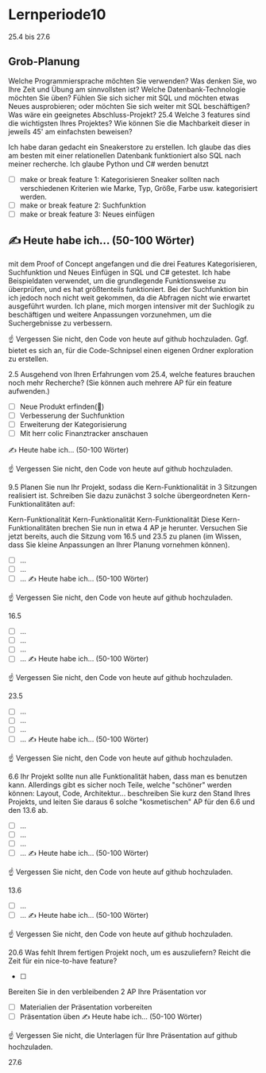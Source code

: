# Lernperiode10

25.4 bis 27.6

## Grob-Planung
Welche Programmiersprache möchten Sie verwenden? Was denken Sie, wo Ihre Zeit und Übung am sinnvollsten ist?
Welche Datenbank-Technologie möchten Sie üben? Fühlen Sie sich sicher mit SQL und möchten etwas Neues ausprobieren; oder möchten Sie sich weiter mit SQL beschäftigen?
Was wäre ein geeignetes Abschluss-Projekt?
25.4
Welche 3 features sind die wichtigsten Ihres Projektes? Wie können Sie die Machbarkeit dieser in jeweils 45' am einfachsten beweisen?

Ich habe daran gedacht ein Sneakerstore zu erstellen. Ich glaube das dies am besten mit einer relationellen Datenbank funktioniert also SQL nach meiner recherche. Ich glaube Python und C# werden benutzt

- [ ] make or break feature 1: Kategorisieren Sneaker sollten nach verschiedenen Kriterien wie Marke, Typ, Größe, Farbe usw. kategorisiert werden.
- [ ] make or break feature 2: Suchfunktion
- [ ] make or break feature 3: Neues einfügen 
## ✍️ Heute habe ich... (50-100 Wörter)

mit dem Proof of Concept angefangen und die drei Features Kategorisieren, Suchfunktion und Neues Einfügen in SQL und C# getestet. Ich habe Beispieldaten verwendet, um die grundlegende Funktionsweise zu überprüfen, und es hat größtenteils funktioniert. Bei der Suchfunktion bin ich jedoch noch nicht weit gekommen, da die Abfragen nicht wie erwartet ausgeführt wurden. Ich plane, mich morgen intensiver mit der Suchlogik zu beschäftigen und weitere Anpassungen vorzunehmen, um die Suchergebnisse zu verbessern.

☝️ Vergessen Sie nicht, den Code von heute auf github hochzuladen. Ggf. bietet es sich an, für die Code-Schnipsel einen eigenen Ordner exploration zu erstellen.

2.5
Ausgehend von Ihren Erfahrungen vom 25.4, welche features brauchen noch mehr Recherche? (Sie können auch mehrere AP für ein feature aufwenden.)

- [ ] Neue Produkt erfinden(📵)
- [ ] Verbesserung der Suchfunktion
- [ ] Erweiterung der Kategorisierung
- [ ] Mit herr colic Finanztracker anschauen

✍️ Heute habe ich... (50-100 Wörter)

☝️ Vergessen Sie nicht, den Code von heute auf github hochzuladen.

9.5
Planen Sie nun Ihr Projekt, sodass die Kern-Funktionalität in 3 Sitzungen realisiert ist. Schreiben Sie dazu zunächst 3 solche übergeordneten Kern-Funktionalitäten auf:

Kern-Funktionalität
Kern-Funktionalität
Kern-Funktionalität
Diese Kern-Funktionalitäten brechen Sie nun in etwa 4 AP je herunter. Versuchen Sie jetzt bereits, auch die Sitzung vom 16.5 und 23.5 zu planen (im Wissen, dass Sie kleine Anpassungen an Ihrer Planung vornehmen können).

- [ ] ...
- [ ] ...
- [ ] ...
✍️ Heute habe ich... (50-100 Wörter)

☝️ Vergessen Sie nicht, den Code von heute auf github hochzuladen.

16.5
- [ ] ...
- [ ] ...
- [ ] ...
- [ ] ...
✍️ Heute habe ich... (50-100 Wörter)

☝️ Vergessen Sie nicht, den Code von heute auf github hochzuladen.

23.5
- [ ] ...
- [ ] ...
- [ ] ...
- [ ] ...
✍️ Heute habe ich... (50-100 Wörter)

☝️ Vergessen Sie nicht, den Code von heute auf github hochzuladen.

6.6
Ihr Projekt sollte nun alle Funktionalität haben, dass man es benutzen kann. Allerdings gibt es sicher noch Teile, welche "schöner" werden können: Layout, Code, Architektur... beschreiben Sie kurz den Stand Ihres Projekts, und leiten Sie daraus 6 solche "kosmetischen" AP für den 6.6 und den 13.6 ab.

- [ ] ...
- [ ] ...
- [ ] ...
- [ ] ...
✍️ Heute habe ich... (50-100 Wörter)

☝️ Vergessen Sie nicht, den Code von heute auf github hochzuladen.

13.6
- [ ] ...
- [ ] ...
✍️ Heute habe ich... (50-100 Wörter)

☝️ Vergessen Sie nicht, den Code von heute auf github hochzuladen.

20.6
Was fehlt Ihrem fertigen Projekt noch, um es auszuliefern? Reicht die Zeit für ein nice-to-have feature?

- [ ] 
Bereiten Sie in den verbleibenden 2 AP Ihre Präsentation vor

- [ ] Materialien der Präsentation vorbereiten
- [ ] Präsentation üben
✍️ Heute habe ich... (50-100 Wörter)

☝️ Vergessen Sie nicht, die Unterlagen für Ihre Präsentation auf github hochzuladen.

27.6
